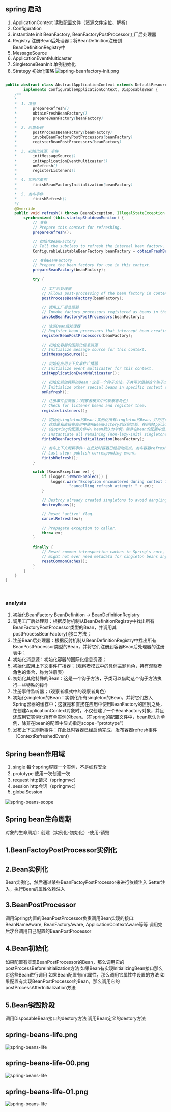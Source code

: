 
## spring 启动
1. ApplicationContext	读取配置文件（资源文件定位、解析）
2. Configuration
3. instantiate init BeanFactory, BeanFactoryPostProcessor工厂后处理器
4. Registry 注册Bean后处理器；将BeanDefinition注册到BeanDefinitionRegistry中
5. MessageSource
6. ApplicationEventMulticaster
7. SingletoneBeanInit	单例初始化
8. Strategy	初始化策略
![spring-beanfactory-init.png](./img/spring-beanfactory-init.png "spring-beanfactory-init.png") 

```java

public abstract class AbstractApplicationContext extends DefaultResourceLoader
		implements ConfigurableApplicationContext, DisposableBean {
    /**
    *  
    *  1. 准备    
    *       prepareRefresh()
    *       obtainFreshBeanFactory()
    *       prepareBeanFactory(beanFactory)
    *     
    *  2. 后置处理 
    *       postProcessBeanFactory(beanFactory)
    *       invokeBeanFactoryPostProcessors(beanFactory)
    *       registerBeanPostProcessors(beanFactory)
    *  
    *  3. 初始化资源、事件 
    *       initMessageSource()
    *       initApplicationEventMulticaster()
    *       onRefresh()
    *       registerListeners()
    *       
    *  4. 实例化单例
    *       finishBeanFactoryInitialization(beanFactory)
    *       
    *  5. 发布事件
    *       finishRefresh()
    */
    @Override
	public void refresh() throws BeansException, IllegalStateException {
		synchronized (this.startupShutdownMonitor) {
			// 准备
			// Prepare this context for refreshing.
			prepareRefresh();

			// 初始化BeanFactory
			// Tell the subclass to refresh the internal bean factory.
			ConfigurableListableBeanFactory beanFactory = obtainFreshBeanFactory();
			
			// 准备BeanFactory
			// Prepare the bean factory for use in this context.
			prepareBeanFactory(beanFactory);

			try {
			
			    // 工厂后处理器
				// Allows post-processing of the bean factory in context subclasses.
				postProcessBeanFactory(beanFactory);

				// 调用工厂后处理器
				// Invoke factory processors registered as beans in the context.
				invokeBeanFactoryPostProcessors(beanFactory);

				// 注册Bean后处理器
				// Register bean processors that intercept bean creation.
				registerBeanPostProcessors(beanFactory);

				// 初始化容器的国际化信息资源
				// Initialize message source for this context.
				initMessageSource();

				// 初始化应用上下文事件广播器
				// Initialize event multicaster for this context.
				initApplicationEventMulticaster();

				// 初始化其他特殊的Bean：这是一个钩子方法，子类可以借助这个钩子方法执行一些特殊的操作
				// Initialize other special beans in specific context subclasses.
				onRefresh();

				// 注册事件监听器；（观察者模式中的观察者角色）
				// Check for listener beans and register them.
				registerListeners();

				// 初始化singleton的Bean：实例化所有singleton的Bean，并将它们放入Spring容器的缓存中；
				// 这就是和直接在应用中使用BeanFactory的区别之处，在创建ApplicationContext对象时，不仅创建了一个BeanFactory对象，并且还应用它实例化所有单实例的bean。
				//（在spring的配置文件中，bean默认为单例，除非在bean的配置中显式指定scope="prototype"）
				// Instantiate all remaining (non-lazy-init) singletons.
				finishBeanFactoryInitialization(beanFactory);
				
				// 发布上下文刷新事件：在此处时容器已经启动完成，发布容器refresh事件（ContextRefreshedEvent）
				// Last step: publish corresponding event.
				finishRefresh();
			}

			catch (BeansException ex) {
				if (logger.isWarnEnabled()) {
					logger.warn("Exception encountered during context initialization - " +
							"cancelling refresh attempt: " + ex);
				}

				// Destroy already created singletons to avoid dangling resources.
				destroyBeans();

				// Reset 'active' flag.
				cancelRefresh(ex);

				// Propagate exception to caller.
				throw ex;
			}
			
			finally {
				// Reset common introspection caches in Spring's core, since we
				// might not ever need metadata for singleton beans anymore...
				resetCommonCaches();
			}
		}
	}
}	
	
	
```

### analysis
1. 初始化BeanFactory BeanDefinition -> BeanDefinitionRegistry
2. 调用工厂后处理器：根据反射机制从BeanDefinitionRegistry中找出所有BeanFactoryPostProcessor类型的Bean，并调用其postProcessBeanFactory()接口方法；
3. 注册Bean后处理器：根据反射机制从BeanDefinitionRegistry中找出所有BeanPostProcessor类型的Bean，并将它们注册到容器Bean后处理器的注册表中；
4. 初始化消息源：初始化容器的国际化信息资源；
5. 初始化应用上下文事件广播器；（观察者模式中的具体主题角色，持有观察者角色的集合，称为注册表）
6. 初始化其他特殊的Bean：这是一个钩子方法，子类可以借助这个钩子方法执行一些特殊的操作
7. 注册事件监听器；（观察者模式中的观察者角色）
8. 初始化singleton的Bean：实例化所有singleton的Bean，并将它们放入Spring容器的缓存中；这就是和直接在应用中使用BeanFactory的区别之处，在创建ApplicationContext对象时，不仅创建了一个BeanFactory对象，并且还应用它实例化所有单实例的bean。（在spring的配置文件中，bean默认为单例，除非在bean的配置中显式指定scope="prototype"）
9. 发布上下文刷新事件：在此处时容器已经启动完成，发布容器refresh事件（ContextRefreshedEvent）

## Spring bean作用域
1.	single	每个spring容器一个实例，不是线程安全
2.	prototype 使用一次创建一次
3.	request	http请求（springmvc）
4.	session	http会话（springmvc）
5.	globalSession

![spring-beans-scope](./img/spring-beans-scope.png "spring-beans-scope") 

## Spring bean生命周期
对象的生命周期：创建（实例化-初始化）-使用-销毁

## 1.BeanFactoyPostProcessor实例化
## 2.Bean实例化
Bean实例化，然后通过某些BeanFactoyPostProcessor来进行依赖注入
Setter注入，执行Bean的属性依赖注入
## 3.BeanPostProcessor
调用Spring内置的BeanPostProcessor负责调用Bean实现的接口: BeanNameAware, BeanFactoryAware, ApplicationContextAware等等
调用完后才会调用自己配置的BeanPostProcessor
## 4.Bean初始化
如果配置有实现BeanPostProcessor的Bean，那么调用它的postProcessBeforeInitialization方法
如果Bean有实现InitializingBean接口那么对这些Bean进行调用
如果Bean配置有init属性，那么调用它属性中设置的方法
如果配置有实现BeanPostProcessor的Bean，那么调用它的postProcessAfterInitialization方法
## 5.Bean销毁阶段
调用DisposableBean接口的destory方法
调用Bean定义的destory方法
## spring-beans-life.png
![spring-beans-life](./img/spring-beans-life.png "spring-beans-life") 
## spring-beans-life-00.png
![spring-beans-life](./img/spring-beans-life-00.png "spring-beans-life") 
## spring-beans-life-01.png 
![spring-beans-life](./img/spring-beans-life-01.png "spring-beans-life") 



